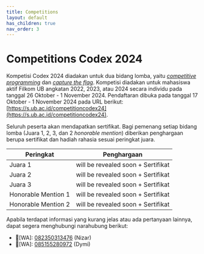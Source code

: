 ```yaml
---
title: Competitions
layout: default
has_children: true
nav_order: 3
---
```


# Competitions Codex 2024

Kompetisi Codex 2024 diadakan untuk dua bidang lomba, yaitu [_competitive programming_](./cp.html) dan [_capture the flag_](./ctf.html). Kompetisi diadakan untuk mahasiswa aktif Filkom UB angkatan 2022, 2023, atau 2024 secara individu pada tanggal 26 Oktober - 1 November 2024. Pendaftaran dibuka pada tanggal 17 Oktober - 1 November 2024 pada URL berikut: [https://s.ub.ac.id/competitioncodex24](https://s.ub.ac.id/competitioncodex24).

Seluruh peserta akan mendapatkan sertifikat. Bagi pemenang setiap bidang lomba (Juara 1, 2, 3, dan 2 _honorable mention_) diberikan penghargaan berupa sertifikat dan hadiah rahasia sesuai peringkat juara.


| Peringkat           | Penghargaan            |
|---------------------|------------------------|
| Juara 1             | will be revealed soon + Sertifikat |
| Juara 2             | will be revealed soon + Sertifikat |
| Juara 3             | will be revealed soon + Sertifikat |
| Honorable Mention 1 | will be revealed soon + Sertifikat  |
| Honorable Mention 2 | will be revealed soon + Sertifikat  |

Apabila terdapat informasi yang kurang jelas atau ada pertanyaan lainnya, dapat segera menghubungi narahubung berikut:

- 👤[WA]: [082350313476](https://wa.me/+6282350313476) (Nizar)
- 👤[WA]: [085155280972](https://wa.me/+6285155280972) (Dymi)
